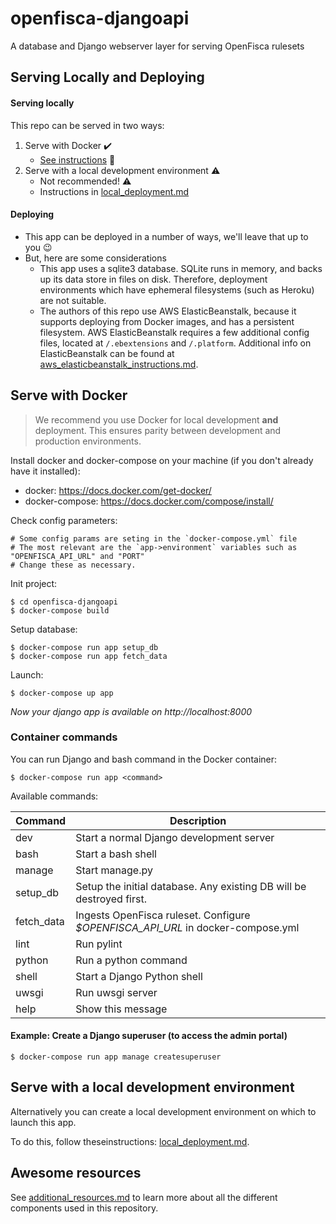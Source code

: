 # openfisca-djangoapi

A database and Django webserver layer for serving OpenFisca rulesets

## Serving Locally and Deploying

#### Serving locally
This repo can be served in two ways:
1) Serve with Docker :heavy_check_mark:
   - [See instructions](#serve-with-docker) :blue_book:
3) Serve with a local development environment :warning:
   - Not recommended! :warning:
   - Instructions in [local_deployment.md](docs/local_deployment.md) 


#### Deploying
- This app can be deployed in a number of ways, we'll leave that up to you :wink:
- But, here are some considerations
   - This app uses a sqlite3 database. SQLite runs in memory, and backs up its data store in files on disk. Therefore, deployment environments which have ephemeral filesystems (such as Heroku) are not suitable.
   - The authors of this repo use AWS ElasticBeanstalk, because it supports deploying from Docker images, and has a persistent filesystem. AWS ElasticBeanstalk requires a few additional config files, located at `/.ebextensions` and `/.platform`. Additional info on ElasticBeanstalk can be found at [aws_elasticbeanstalk_instructions.md](docs/aws_elasticbeanstalk_instructions.md).
 
## Serve with Docker

> We recommend you use Docker for local development **and** deployment. This ensures parity between development and production environments.

Install docker and docker-compose on your machine (if you don't already have it installed):
- docker: https://docs.docker.com/get-docker/
- docker-compose: https://docs.docker.com/compose/install/

Check config parameters:
```
# Some config params are seting in the `docker-compose.yml` file
# The most relevant are the `app->environment` variables such as "OPENFISCA_API_URL" and "PORT"
# Change these as necessary.

```
Init project:

```
$ cd openfisca-djangoapi
$ docker-compose build
```

Setup database:

```
$ docker-compose run app setup_db
$ docker-compose run app fetch_data
```

Launch:

```
$ docker-compose up app
```

_Now your django app is available on http://localhost:8000_

### Container commands

You can run Django and bash command in the Docker container:

```
$ docker-compose run app <command>
```

Available commands:

| Command  | Description                                                                     |
| -------- | ------------------------------------------------------------------------------- |
| dev      | Start a normal Django development server                                        |
| bash     | Start a bash shell                                                              |
| manage   | Start manage.py                                                                 |
| setup_db | Setup the initial database. Any existing DB will be destroyed first.
| fetch_data | Ingests OpenFisca ruleset. Configure _$OPENFISCA_API_URL_ in docker-compose.yml |
| lint     | Run pylint                                                                      |
| python   | Run a python command                                                            |
| shell    | Start a Django Python shell                                                     |
| uwsgi    | Run uwsgi server                                                                |
| help     | Show this message                                                               |

#### Example: Create a Django superuser (to access the admin portal)

```
$ docker-compose run app manage createsuperuser
```

## Serve with a local development environment
Alternatively you can create a local development environment on which to launch this app.

To do this, follow theseinstructions: [local_deployment.md](docs/local_deployment.md).


## Awesome resources

See [additional_resources.md](docs/additional_resources.md) to learn more about all the different components used in this repository.

